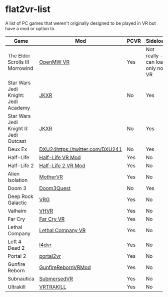 # flat2vr-list
A list of PC games that weren't originally designed to be played in VR but have a mod or option to.

| Game | Mod | PCVR | Sideload |
|-|-|-|-|
| The Elder Scrolls III Morrowind | [OpenMW VR](https://gitlab.com/madsbuvi/openmw) | Yes | Not really - can load only non VR |
| Star Wars Jedi Knight: Jedi Academy | [JKXR](https://github.com/DrBeef/JKXR) | No | Yes |
| Star Wars Jedi Knight II: Jedi Outcast | [JKXR](https://github.com/DrBeef/JKXR) | No | Yes |
| Deux Ex | [DXU24](https://twitter.com/DXU241)https://twitter.com/DXU241 | No | Yes |
| Half-Life | [Half-Life VR Mod](https://store.steampowered.com/app/1908720/HalfLife_VR_Mod/) | Yes | No |
| Half-Life 2 | [Half-Life 2 VR Mod](https://store.steampowered.com/app/658920/HalfLife_2_VR_Mod/) | Yes | No |
| Alien Isolation | [MotherVR](https://github.com/Nibre/MotherVR/releases) | Yes | No |
| Doom 3 | [Doom3Quest](https://www.doom3quest.com/) | No | Yes |
| Deep Rock Galactic | [VRG](https://mod.io/g/drg/m/vrg) | Yes | No |
| Valheim | [VHVR](https://www.nexusmods.com/valheim/mods/847) | Yes | No |
| Far Cry | [Far Cry VR](https://farcryvr.de/) | Yes | No |
| Lethal Company | [Lethal Company VR](https://thunderstore.io/c/lethal-company/p/DaXcess/LethalCompanyVR/) | Yes | No |
| Left 4 Dead 2 | [l4dvr](https://github.com/sd805/l4d2vr) | Yes | No |
| Portal 2 | [portal2vr](https://github.com/Gistix/portal2vr) | Yes | No |
| Gunfire Reborn | [GunfireRebornVRMod](https://github.com/xPrinny/GunfireRebornVRMod) | Yes | No |
| Subnautica | [SubmersedVR](https://github.com/xPrinny/GunfireRebornVRMod) | Yes | No |
| Ultrakill | [VRTRAKILL](https://github.com/whateverusername0/VRTRAKILL) | Yes | No |
